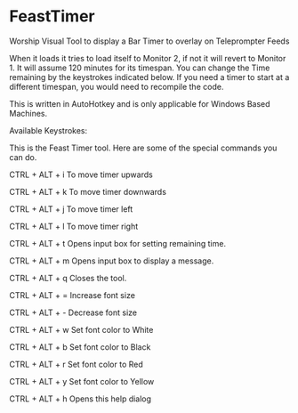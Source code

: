 # FeastTimer
Worship Visual Tool to display a Bar Timer to overlay on Teleprompter Feeds

When it loads it tries to load itself to Monitor 2, if not it will revert to Monitor 1. It will assume 120 minutes for its timespan. You can change the Time remaining by the keystrokes indicated below. If you need a timer to start at a different timespan, you would need to recompile the code.

This is written in AutoHotkey and is only applicable for Windows Based Machines.

Available Keystrokes:

This is the Feast Timer tool. Here are some of the special commands you can do.

CTRL + ALT + i
To move timer upwards

CTRL + ALT + k
To move timer downwards

CTRL + ALT + j
To move timer left

CTRL + ALT + l
To move timer right

CTRL + ALT + t
Opens input box for setting remaining time.

CTRL + ALT + m
Opens input box to display a message.

CTRL + ALT + q
Closes the tool.

CTRL + ALT + =
Increase font size

CTRL + ALT + -
Decrease font size

CTRL + ALT + w
Set font color to White

CTRL + ALT + b
Set font color to Black

CTRL + ALT + r
Set font color to Red

CTRL + ALT + y
Set font color to Yellow

CTRL + ALT + h
Opens this help dialog
